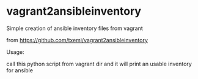 # vagrant2ansibleinventory
Simple creation of ansible inventory files from vagrant

from https://github.com/txemi/vagrant2ansibleinventory

Usage:

call this python script from vagrant dir and it will print an usable inventory for ansible
